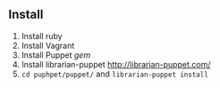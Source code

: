 ## Install
1. Install ruby
2. Install Vagrant
3. Install Puppet *gem*
4. Install librarian-puppet http://librarian-puppet.com/
5. `cd puphpet/puppet/` and `librarian-puppet install`